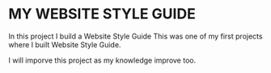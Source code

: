 # MY WEBSITE STYLE GUIDE

In this project I build a Website Style Guide This was one of my first projects where I built Website Style Guide.

I will imporve this project as my knowledge improve too.
